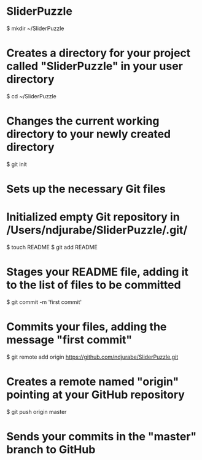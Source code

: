 SliderPuzzle
============
$ mkdir ~/SliderPuzzle
# Creates a directory for your project called "SliderPuzzle" in your user directory

$ cd ~/SliderPuzzle
# Changes the current working directory to your newly created directory

$ git init
# Sets up the necessary Git files
# Initialized empty Git repository in /Users/ndjurabe/SliderPuzzle/.git/

$ touch README
$ git add README
# Stages your README file, adding it to the list of files to be committed

$ git commit -m 'first commit'
# Commits your files, adding the message "first commit"

$ git remote add origin https://github.com/ndjurabe/SliderPuzzle.git
# Creates a remote named "origin" pointing at your GitHub repository

$ git push origin master
# Sends your commits in the "master" branch to GitHub
